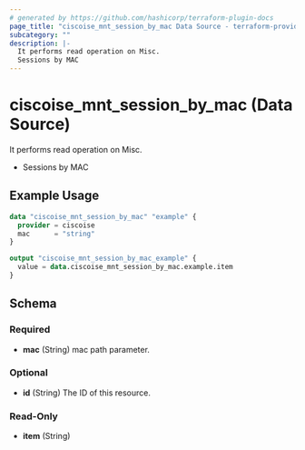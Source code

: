 ```yaml
---
# generated by https://github.com/hashicorp/terraform-plugin-docs
page_title: "ciscoise_mnt_session_by_mac Data Source - terraform-provider-ciscoise"
subcategory: ""
description: |-
  It performs read operation on Misc.
  Sessions by MAC
---
```


# ciscoise_mnt_session_by_mac (Data Source)

It performs read operation on Misc.

- Sessions by MAC

## Example Usage

```terraform
data "ciscoise_mnt_session_by_mac" "example" {
  provider = ciscoise
  mac      = "string"
}

output "ciscoise_mnt_session_by_mac_example" {
  value = data.ciscoise_mnt_session_by_mac.example.item
}
```

<!-- schema generated by tfplugindocs -->
## Schema

### Required

- **mac** (String) mac path parameter.

### Optional

- **id** (String) The ID of this resource.

### Read-Only

- **item** (String)


